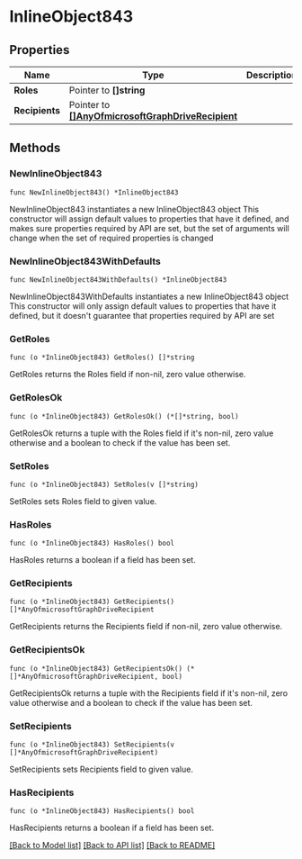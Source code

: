 # InlineObject843

## Properties

Name | Type | Description | Notes
------------ | ------------- | ------------- | -------------
**Roles** | Pointer to **[]string** |  | [optional] 
**Recipients** | Pointer to [**[]AnyOfmicrosoftGraphDriveRecipient**](AnyOfmicrosoftGraphDriveRecipient.md) |  | [optional] 

## Methods

### NewInlineObject843

`func NewInlineObject843() *InlineObject843`

NewInlineObject843 instantiates a new InlineObject843 object
This constructor will assign default values to properties that have it defined,
and makes sure properties required by API are set, but the set of arguments
will change when the set of required properties is changed

### NewInlineObject843WithDefaults

`func NewInlineObject843WithDefaults() *InlineObject843`

NewInlineObject843WithDefaults instantiates a new InlineObject843 object
This constructor will only assign default values to properties that have it defined,
but it doesn't guarantee that properties required by API are set

### GetRoles

`func (o *InlineObject843) GetRoles() []*string`

GetRoles returns the Roles field if non-nil, zero value otherwise.

### GetRolesOk

`func (o *InlineObject843) GetRolesOk() (*[]*string, bool)`

GetRolesOk returns a tuple with the Roles field if it's non-nil, zero value otherwise
and a boolean to check if the value has been set.

### SetRoles

`func (o *InlineObject843) SetRoles(v []*string)`

SetRoles sets Roles field to given value.

### HasRoles

`func (o *InlineObject843) HasRoles() bool`

HasRoles returns a boolean if a field has been set.

### GetRecipients

`func (o *InlineObject843) GetRecipients() []*AnyOfmicrosoftGraphDriveRecipient`

GetRecipients returns the Recipients field if non-nil, zero value otherwise.

### GetRecipientsOk

`func (o *InlineObject843) GetRecipientsOk() (*[]*AnyOfmicrosoftGraphDriveRecipient, bool)`

GetRecipientsOk returns a tuple with the Recipients field if it's non-nil, zero value otherwise
and a boolean to check if the value has been set.

### SetRecipients

`func (o *InlineObject843) SetRecipients(v []*AnyOfmicrosoftGraphDriveRecipient)`

SetRecipients sets Recipients field to given value.

### HasRecipients

`func (o *InlineObject843) HasRecipients() bool`

HasRecipients returns a boolean if a field has been set.


[[Back to Model list]](../README.md#documentation-for-models) [[Back to API list]](../README.md#documentation-for-api-endpoints) [[Back to README]](../README.md)


